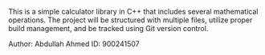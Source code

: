 This is a simple calculator library in C++ that includes several mathematical operations. The project will be structured with multiple files, utilize proper build management, and be tracked using Git version control.

Author: Abdullah Ahmed
ID: 900241507
